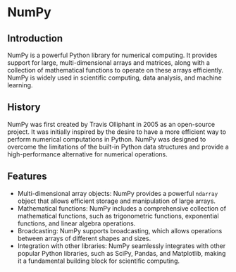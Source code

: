 # NumPy

## Introduction
NumPy is a powerful Python library for numerical computing. It provides support for large, multi-dimensional arrays and matrices, along with a collection of mathematical functions to operate on these arrays efficiently. NumPy is widely used in scientific computing, data analysis, and machine learning.

## History
NumPy was first created by Travis Olliphant in 2005 as an open-source project. It was initially inspired by the desire to have a more efficient way to perform numerical computations in Python. NumPy was designed to overcome the limitations of the built-in Python data structures and provide a high-performance alternative for numerical operations.

## Features
- Multi-dimensional array objects: NumPy provides a powerful `ndarray` object that allows efficient storage and manipulation of large arrays.
- Mathematical functions: NumPy includes a comprehensive collection of mathematical functions, such as trigonometric functions, exponential functions, and linear algebra operations.
- Broadcasting: NumPy supports broadcasting, which allows operations between arrays of different shapes and sizes.
- Integration with other libraries: NumPy seamlessly integrates with other popular Python libraries, such as SciPy, Pandas, and Matplotlib, making it a fundamental building block for scientific computing.
